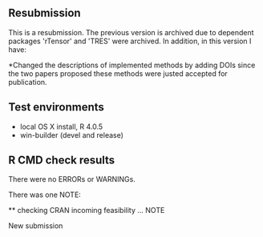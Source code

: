 ## Resubmission
This is a resubmission. The previous version is archived due to dependent packages 'rTensor' and 'TRES' were archived. In addition, in this version I have:

*Changed the descriptions of implemented methods by adding DOIs since the two papers proposed these methods were justed accepted for publication.


## Test environments
* local OS X install, R 4.0.5
* win-builder (devel and release)

## R CMD check results

There were no ERRORs or WARNINGs.

There was one NOTE:

** checking CRAN incoming feasibility ... NOTE
  
  New submission